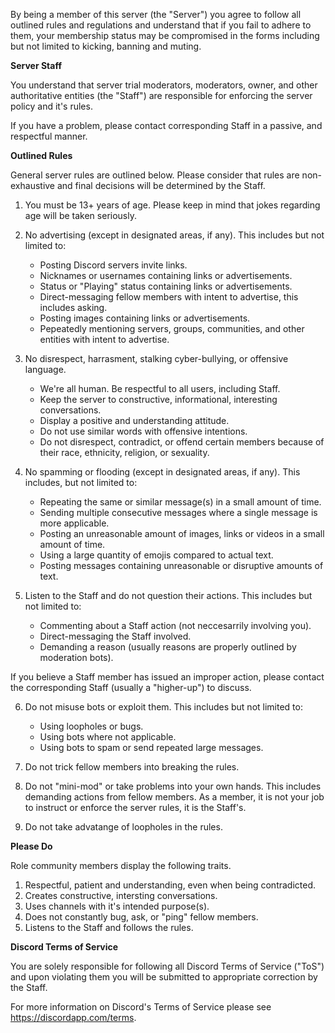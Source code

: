 By being a member of this server (the "Server") you agree to follow all outlined rules and regulations and understand that if you fail to adhere to them, your membership status may be compromised in the forms including but not limited to kicking, banning and muting.

**Server Staff**

You understand that server trial moderators, moderators, owner, and other authoritative entities (the "Staff") are responsible for enforcing the server policy and it's rules.

If you have a problem, please contact corresponding Staff in a passive, and respectful manner.

**Outlined Rules**

General server rules are outlined below. Please consider that rules are non-exhaustive and final decisions will be determined by the Staff.

1. You must be 13+ years of age. Please keep in mind that jokes regarding age will be taken seriously.

2. No advertising (except in designated areas, if any). This includes but not limited to:
    * Posting Discord servers invite links.
    * Nicknames or usernames containing links or advertisements.
    * Status or "Playing" status containing links or advertisements.
    * Direct-messaging fellow members with intent to advertise, this includes asking.
    * Posting images containing links or advertisements.
    * Pepeatedly mentioning servers, groups, communities, and other entities with intent to advertise.

3. No disrespect, harrasment, stalking cyber-bullying, or offensive language.
    * We're all human. Be respectful to all users, including Staff.
    * Keep the server to constructive, informational, interesting conversations.
    * Display a positive and understanding attitude.
    * Do not use similar words with offensive intentions.
    * Do not disrespect, contradict, or offend certain members because of their race, ethnicity, religion, or sexuality.

4. No spamming or flooding (except in designated areas, if any). This includes, but not limited to:
    * Repeating the same or similar message(s) in a small amount of time.
    * Sending multiple consecutive messages where a single message is more applicable.
    * Posting an unreasonable amount of images, links or videos in a small amount of time.
    * Using a large quantity of emojis compared to actual text.
    * Posting messages containing unreasonable or disruptive amounts of text.

5. Listen to the Staff and do not question their actions. This includes but not limited to:
    * Commenting about a Staff action (not neccesarrily involving you).
    * Direct-messaging the Staff involved.
    * Demanding a reason (usually reasons are properly outlined by moderation bots).

If you believe a Staff member has issued an improper action, please contact the corresponding Staff (usually a "higher-up") to discuss.

6. Do not misuse bots or exploit them. This includes but not limited to:
    * Using loopholes or bugs.
    * Using bots where not applicable.
    * Using bots to spam or send repeated large messages.

7. Do not trick fellow members into breaking the rules.

8. Do not "mini-mod" or take problems into your own hands. This includes demanding actions from fellow members. As a member, it is not your job to instruct or enforce the server rules, it is the Staff's.

9. Do not take advatange of loopholes in the rules.

**Please Do**

Role community members display the following traits.

1. Respectful, patient and understanding, even when being contradicted.
2. Creates constructive, intersting conversations.
3. Uses channels with it's intended purpose(s).
4. Does not constantly bug, ask, or "ping" fellow members.
5. Listens to the Staff and follows the rules.

**Discord Terms of Service**

You are solely responsible for following all Discord Terms of Service ("ToS") and upon violating them you will be submitted to appropriate correction by the Staff.

For more information on Discord's Terms of Service please see <https://discordapp.com/terms>.
